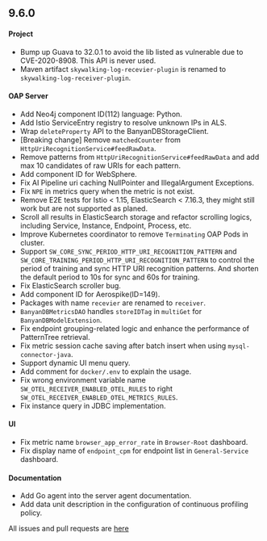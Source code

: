 ## 9.6.0

#### Project

* Bump up Guava to 32.0.1 to avoid the lib listed as vulnerable due to CVE-2020-8908. This API is never used.
* Maven artifact `skywalking-log-recevier-plugin` is renamed to `skywalking-log-receiver-plugin`.

#### OAP Server

* Add Neo4j component ID(112) language: Python.
* Add Istio ServiceEntry registry to resolve unknown IPs in ALS.
* Wrap `deleteProperty` API to the BanyanDBStorageClient.
* [Breaking change] Remove `matchedCounter` from `HttpUriRecognitionService#feedRawData`.
* Remove patterns from `HttpUriRecognitionService#feedRawData` and add max 10 candidates of raw URIs for each pattern.
* Add component ID for WebSphere.
* Fix AI Pipeline uri caching NullPointer and IllegalArgument Exceptions.
* Fix `NPE` in metrics query when the metric is not exist.
* Remove E2E tests for Istio < 1.15, ElasticSearch < 7.16.3, they might still work but are not supported as planed.
* Scroll all results in ElasticSearch storage and refactor scrolling logics, including Service, Instance, Endpoint,
  Process, etc.
* Improve Kubernetes coordinator to remove `Terminating` OAP Pods in cluster.
* Support `SW_CORE_SYNC_PERIOD_HTTP_URI_RECOGNITION_PATTERN` and `SW_CORE_TRAINING_PERIOD_HTTP_URI_RECOGNITION_PATTERN`
  to control the period of training and sync HTTP URI recognition patterns. And shorten the default period to 10s for
  sync and 60s for training.
* Fix ElasticSearch scroller bug.
* Add component ID for Aerospike(ID=149).
* Packages with name `recevier` are renamed to `receiver`.
* `BanyanDBMetricsDAO` handles `storeIDTag` in `multiGet` for `BanyanDBModelExtension`.
* Fix endpoint grouping-related logic and enhance the performance of PatternTree retrieval. 
* Fix metric session cache saving after batch insert when using `mysql-connector-java`.
* Support dynamic UI menu query.
* Add comment for `docker/.env` to explain the usage.
* Fix wrong environment variable name `SW_OTEL_RECEIVER_ENABLED_OTEL_RULES` to right `SW_OTEL_RECEIVER_ENABLED_OTEL_METRICS_RULES`.
* Fix instance query in JDBC implementation.

#### UI

* Fix metric name `browser_app_error_rate` in `Browser-Root` dashboard.
* Fix display name of `endpoint_cpm` for endpoint list in `General-Service` dashboard.

#### Documentation

* Add Go agent into the server agent documentation.
* Add data unit description in the configuration of continuous profiling policy.

All issues and pull requests are [here](https://github.com/apache/skywalking/milestone/181?closed=1)
